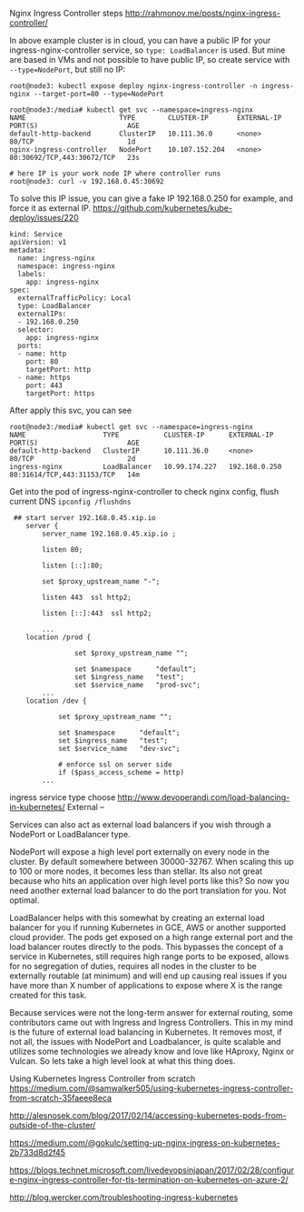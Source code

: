 Nginx Ingress Controller steps
http://rahmonov.me/posts/nginx-ingress-controller/

In above example cluster is in cloud, you can have a public IP for your
ingress-nginx-controller service, so `type: LoadBalancer` is used. But mine are based in VMs and not possible to have public IP, so create service with `--type=NodePort`, but still no IP:
```
root@node3: kubectl expose deploy nginx-ingress-controller -n ingress-nginx --target-port=80 --type=NodePort

root@node3:/media# kubectl get svc --namespace=ingress-nginx
NAME                       TYPE        CLUSTER-IP       EXTERNAL-IP   PORT(S)                      AGE
default-http-backend       ClusterIP   10.111.36.0      <none>        80/TCP                       1d
nginx-ingress-controller   NodePort    10.107.152.204   <none>        80:30692/TCP,443:30672/TCP   23s

# here IP is your work node IP where controller runs
root@node3: curl -v 192.168.0.45:30692

```

To solve this IP issue, you can give a fake IP 192.168.0.250 for example,
and force it as external IP. https://github.com/kubernetes/kube-deploy/issues/220
```
kind: Service
apiVersion: v1
metadata:
  name: ingress-nginx
  namespace: ingress-nginx
  labels:
    app: ingress-nginx
spec:
  externalTrafficPolicy: Local
  type: LoadBalancer
  externalIPs:
  - 192.168.0.250
  selector:
    app: ingress-nginx
  ports:
  - name: http
    port: 80
    targetPort: http
  - name: https
    port: 443
    targetPort: https
```

After apply this svc, you can see
```
root@node3:/media# kubectl get svc --namespace=ingress-nginx
NAME                   TYPE           CLUSTER-IP      EXTERNAL-IP     PORT(S)                      AGE
default-http-backend   ClusterIP      10.111.36.0     <none>          80/TCP                       2d
ingress-nginx          LoadBalancer   10.99.174.227   192.168.0.250   80:31614/TCP,443:31153/TCP   14m
```

Get into the pod of ingress-nginx-controller to check nginx config, flush current DNS `ipconfig /flushdns`
```
 ## start server 192.168.0.45.xip.io
    server {
        server_name 192.168.0.45.xip.io ;

        listen 80;

        listen [::]:80;

        set $proxy_upstream_name "-";

        listen 443  ssl http2;

        listen [::]:443  ssl http2;

        ...
    location /prod {

                set $proxy_upstream_name "";

                set $namespace      "default";
                set $ingress_name   "test";
                set $service_name   "prod-svc";
        ...
    location /dev {

            set $proxy_upstream_name "";

            set $namespace      "default";
            set $ingress_name   "test";
            set $service_name   "dev-svc";

            # enforce ssl on server side
            if ($pass_access_scheme = http)
        ...
```

ingress service type choose
http://www.devoperandi.com/load-balancing-in-kubernetes/
External –

Services can also act as external load balancers if you wish through a NodePort or LoadBalancer type.

NodePort will expose a high level port externally on every node in the cluster. By default somewhere between 30000-32767. When scaling this up to 100 or more nodes, it becomes less than stellar. Its also not great because who hits an application over high level ports like this? So now you need another external load balancer to do the port translation for you. Not optimal.

LoadBalancer helps with this somewhat by creating an external load balancer for you if running Kubernetes in GCE, AWS or another supported cloud provider. The pods get exposed on a high range external port and the load balancer routes directly to the pods. This bypasses the concept of a service in Kubernetes, still requires high range ports to be exposed, allows for no segregation of duties, requires all nodes in the cluster to be externally routable (at minimum) and will end up causing real issues if you have more than X number of applications to expose where X is the range created for this task.

Because services were not the long-term answer for external routing, some contributors came out with Ingress and Ingress Controllers. This in my mind is the future of external load balancing in Kubernetes. It removes most, if not all, the issues with NodePort and Loadbalancer, is quite scalable and utilizes some technologies we already know and love like HAproxy, Nginx or Vulcan. So lets take a high level look at what this thing does.

Using Kubernetes Ingress Controller from scratch
https://medium.com/@samwalker505/using-kubernetes-ingress-controller-from-scratch-35faeee8eca



http://alesnosek.com/blog/2017/02/14/accessing-kubernetes-pods-from-outside-of-the-cluster/

https://medium.com/@gokulc/setting-up-nginx-ingress-on-kubernetes-2b733d8d2f45

https://blogs.technet.microsoft.com/livedevopsinjapan/2017/02/28/configure-nginx-ingress-controller-for-tls-termination-on-kubernetes-on-azure-2/

http://blog.wercker.com/troubleshooting-ingress-kubernetes
